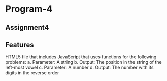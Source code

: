 # Program-4
## Assignment4

## Features

HTML5 file that includes JavaScript that uses functions for the following problems:
 a. Parameter: A string
 b. Output: The position in the string of the left-most vowel
 c. Parameter: A number
 d. Output: The number with its digits in the reverse order



